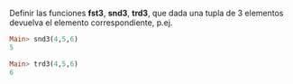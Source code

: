 Definir las funciones **fst3**, **snd3**, **trd3**, que dada una tupla de 3 elementos devuelva
el elemento correspondiente, p.ej.

```haskell
Main> snd3(4,5,6) 
5

Main> trd3(4,5,6)
6
```
